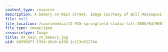 ```yaml
---
content_type: resource
description: A bakery on Main Street. Image Courtesy of Bill Massaquoi.
file: null
file_location: /coursemedia/11-945-springfield-studio-fall-2005/0df9607f5354d9cbe1981c123c022744_04_main_st_bakery.jpg
file_type: image/jpeg
resourcetype: Image
title: 04_main_st_bakery.jpg
uid: 0df9607f-5354-d9cb-e198-1c123c022744
---
```

